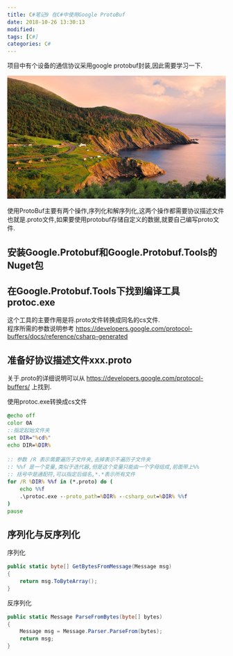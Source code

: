 ```yaml
---
title: C#笔记9 在C#中使用Google ProtoBuf
date: 2018-10-26 13:30:13
modified: 
tags: [C#]
categories: C#
---
```


项目中有个设备的通信协议采用google protobuf封装,因此需要学习一下.

![示例图片](csharp9/201801026.jpg)

<!--more-->

使用ProtoBuf主要有两个操作,序列化和解序列化,这两个操作都需要协议描述文件也就是.proto文件,如果要使用protobuf存储自定义的数据,就要自己编写proto文件.

## 安装Google.Protobuf和Google.Protobuf.Tools的Nuget包

## 在Google.Protobuf.Tools下找到编译工具protoc.exe
这个工具的主要作用是将.proto文件转换成同名的cs文件.   
程序所需的参数说明参考 https://developers.google.com/protocol-buffers/docs/reference/csharp-generated 

## 准备好协议描述文件xxx.proto
关于.proto的详细说明可以从 https://developers.google.com/protocol-buffers/ 上找到.

使用protoc.exe转换成cs文件
```bat
@echo off 
color 0A
::指定起始文件夹
set DIR="%cd%"
echo DIR=%DIR%

:: 参数 /R 表示需要遍历子文件夹,去掉表示不遍历子文件夹
:: %%f 是一个变量,类似于迭代器,但是这个变量只能由一个字母组成,前面带上%%
:: 括号中是通配符,可以指定后缀名,*.*表示所有文件
for /R %DIR% %%f in (*.proto) do ( 
	echo %%f
	.\protoc.exe --proto_path=%DIR% --csharp_out=%DIR% %%f
)
pause
```

## 序列化与反序列化
序列化
```csharp
public static byte[] GetBytesFromMessage(Message msg)
{
    return msg.ToByteArray();
}
```
反序列化
```csharp
public static Message ParseFromBytes(byte[] bytes)
{
    Message msg = Message.Parser.ParseFrom(bytes);
    return msg;
}
```